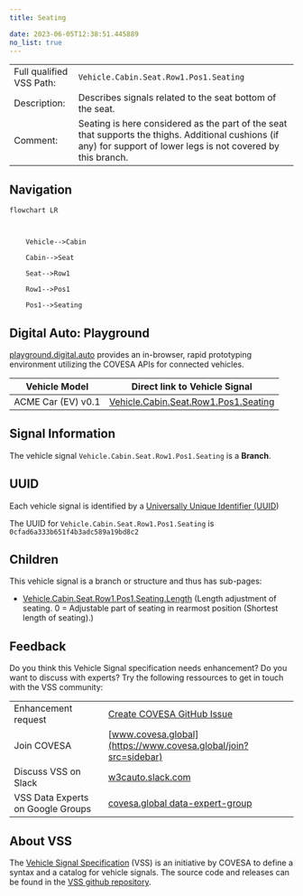 ```yaml
---
title: Seating

date: 2023-06-05T12:38:51.445889
no_list: true
---
```



| | |
|---|---|
| Full qualified VSS Path: | `Vehicle.Cabin.Seat.Row1.Pos1.Seating` |
| Description: | Describes signals related to the seat bottom of the seat. |
| Comment: | Seating is here considered as the part of the seat that supports the thighs. Additional cushions (if any) for support of lower legs is not covered by this branch. |

## Navigation

```mermaid
flowchart LR



    Vehicle-->Cabin

    Cabin-->Seat

    Seat-->Row1

    Row1-->Pos1

    Pos1-->Seating

```


## Digital Auto: Playground

[playground.digital.auto](http://digital.auto) provides an in-browser, rapid prototyping environment utilizing the COVESA APIs for connected vehicles. 

| Vehicle Model | Direct link to Vehicle Signal |
|---|---|
| ACME Car (EV) v0.1 | [Vehicle.Cabin.Seat.Row1.Pos1.Seating](https://digitalauto.netlify.app/model/STLWzk1WyqVVLbfymb4f/cvi/list/Vehicle.Cabin.Seat.Row1.Pos1.Seating/) |


## Signal Information




The vehicle signal `Vehicle.Cabin.Seat.Row1.Pos1.Seating` is a **Branch**.





## UUID

Each vehicle signal is identified by a [Universally Unique Identifier (UUID](https://en.wikipedia.org/wiki/Universally_unique_identifier))

The UUID for `Vehicle.Cabin.Seat.Row1.Pos1.Seating` is `0cfad6a333b651f4b3adc589a19bd8c2`

## Children

This vehicle signal is a branch or structure and thus has sub-pages:

- [Vehicle.Cabin.Seat.Row1.Pos1.Seating.Length](length/) (Length adjustment of seating. 0 = Adjustable part of seating in rearmost position (Shortest length of seating).)


## Feedback

Do you think this Vehicle Signal specification needs enhancement? Do you want to discuss with experts? Try the following ressources to get in touch with the VSS community:

| | |
|---|---|
| Enhancement request | [Create COVESA GitHub Issue](https://github.com/COVESA/vehicle_signal_specification/issues/new?body=Please+describe+your+feedback&title=Signal+feedback+Vehicle.Cabin.Seat.Row1.Pos1.Seating) |
| Join COVESA | [www.covesa.global](https://www.covesa.global/join?src=sidebar) |
| Discuss VSS on Slack | [w3cauto.slack.com](http://w3cauto.slack.com/) |
| VSS Data Experts on Google Groups | [covesa.global data-expert-group](https://groups.google.com/a/covesa.global/g/data-expert-group) |

## About VSS

The [Vehicle Signal Specification](https://covesa.github.io/vehicle_signal_specification/) (VSS)
is an initiative by COVESA to define a syntax and a catalog for vehicle signals.
The source code and releases can be found in the [VSS github repository](https://github.com/COVESA/vehicle_signal_specification).

